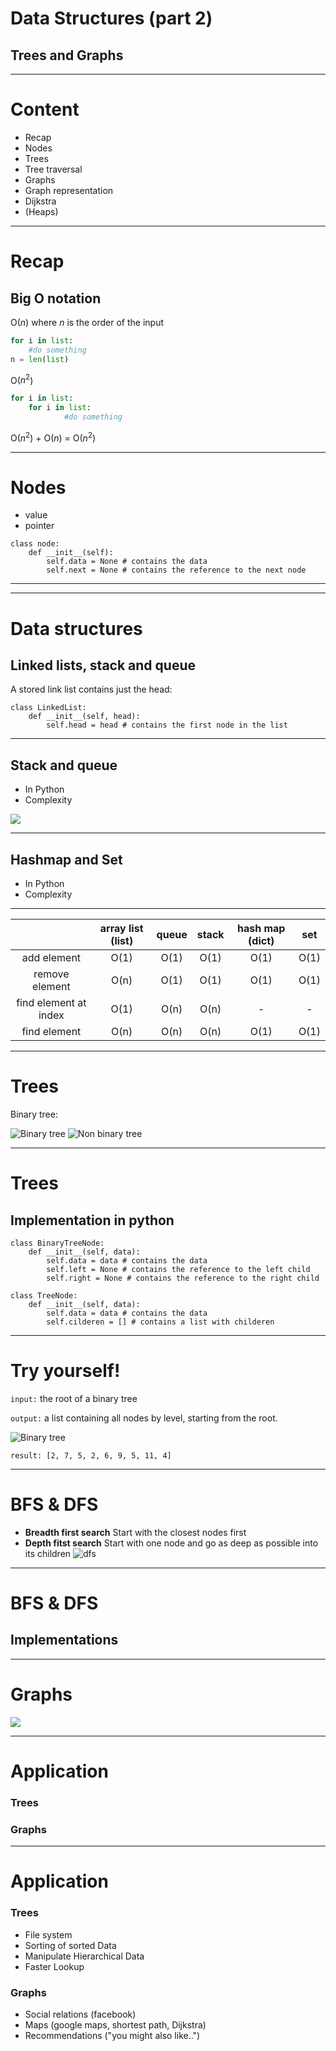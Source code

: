 # Data Structures (part 2)

## Trees and Graphs

---

# Content
- Recap
- Nodes
- Trees
- Tree traversal
- Graphs
- Graph representation
- Dijkstra
- (Heaps)

---

# Recap
## Big O notation

O($n$) where $n$ is the order of the input
```python
for i in list:
	#do something
n = len(list)
```
O($n^2$)
```python
for i in list:
	for i in list:
    		#do something
```
O($n^2$) + O($n$) $=$ O($n^2$)


---
# Nodes
- value
- pointer


```
class node:
    def __init__(self):
        self.data = None # contains the data
        self.next = None # contains the reference to the next node
```

---

---
# Data structures
## Linked lists, stack and queue

A stored link list contains just the head:
```
class LinkedList:
    def __init__(self, head):
        self.head = head # contains the first node in the list
```
---
## Stack and queue
- In Python
- Complexity

![](sq.jpg)

---

## Hashmap and Set
- In Python
- Complexity
- --

|                       | array list (list) | queue | stack | hash map (dict) | set |
|:---------------------:|:-----------------:|:-----:|:-----:|:---------------:|:---------------:|
|      add element      |        O(1)       |  O(1) |  O(1) |       O(1)      |O(1) |
|     remove element    |        O(n)       |  O(1) |  O(1) |       O(1)      | O(1)|
| find element at index |        O(1)       |  O(n) |  O(n) |      -      | - |
| find element          |        O(n)       |  O(n) |  O(n) |       O(1)      |O(1) |

---
# Trees
Binary tree:              

![Binary tree](tree.png) ![Non binary tree](tree2.png)

---
# Trees
## Implementation in python
```
class BinaryTreeNode:
    def __init__(self, data):
        self.data = data # contains the data
        self.left = None # contains the reference to the left child
        self.right = None # contains the reference to the right child
```
```
class TreeNode:
    def __init__(self, data):
        self.data = data # contains the data
        self.cilderen = [] # contains a list with childeren
```
---
# Try yourself!
`input:` the root of a binary tree

`output:` a list containing all nodes by level, starting from the root.

![Binary tree](bt.png)

`result: [2, 7, 5, 2, 6, 9, 5, 11, 4]`

---
# BFS & DFS
- **Breadth first search**
Start with the closest nodes first
- **Depth fitst search**
Start with one node and go as deep as possible into its children
![dfs](bfs-dfs.png)
---
# BFS & DFS
## Implementations

---
# Graphs
![](g-t.png)

---
# Application
### Trees
### Graphs
---
# Application
### Trees
- File system
- Sorting of sorted Data
- Manipulate Hierarchical Data
- Faster Lookup

### Graphs
- Social relations (facebook)
- Maps (google maps, shortest path, Dijkstra)
- Recommendations ("you might also like..")
